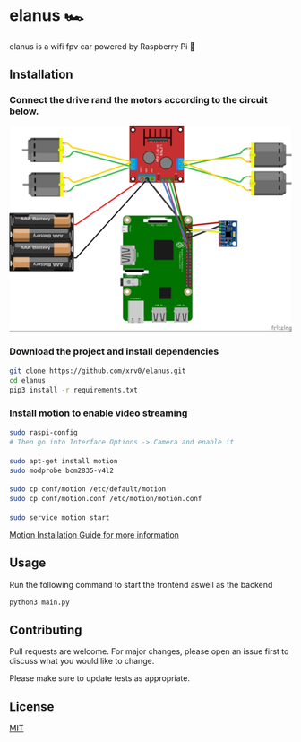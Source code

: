 # elanus 🏎️ 

elanus is a wifi fpv car powered by Raspberry Pi 🍓

## Installation

### Connect the drive rand the motors according to the circuit below.
![Circuit](https://raw.githubusercontent.com/xrv0/elanus/master/Elanus_circuit.jpg)

### Download the project and install dependencies

```bash
git clone https://github.com/xrv0/elanus.git
cd elanus
pip3 install -r requirements.txt
```

### Install motion to enable video streaming

```bash
sudo raspi-config
# Then go into Interface Options -> Camera and enable it

sudo apt-get install motion
sudo modprobe bcm2835-v4l2

sudo cp conf/motion /etc/default/motion
sudo cp conf/motion.conf /etc/motion/motion.conf

sudo service motion start
```

[Motion Installation Guide for more information](https://motion-project.github.io/motion_config.html#basic_setup_picam)

## Usage

Run the following command to start the frontend aswell as the backend

```bash
python3 main.py
```

## Contributing
Pull requests are welcome. For major changes, please open an issue first to discuss what you would like to change.

Please make sure to update tests as appropriate.

## License
[MIT](https://choosealicense.com/licenses/mit/)
